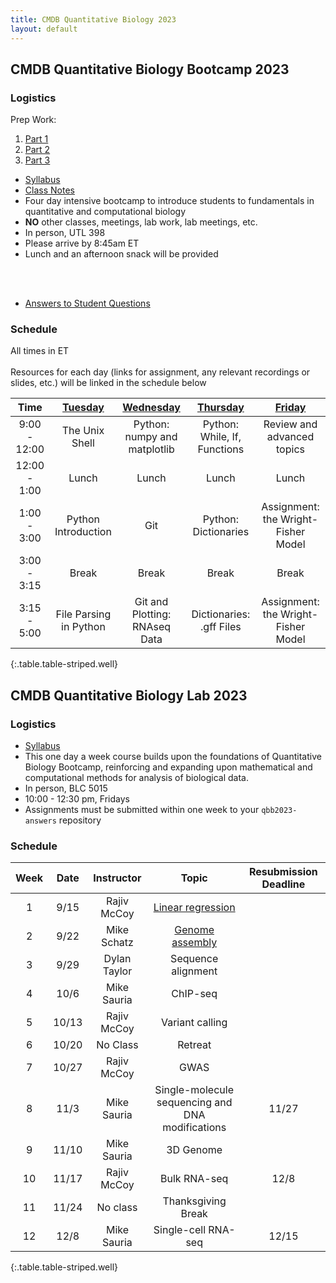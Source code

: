 ```yaml
---
title: CMDB Quantitative Biology 2023
layout: default
---
```


## CMDB Quantitative Biology Bootcamp 2023

### Logistics
Prep Work: 

1. [Part 1](https://colab.research.google.com/drive/1VyOVFuwgOWcHBYkIrfeffRm9UUIhVum3?usp=sharing)
2. [Part 2](https://colab.research.google.com/drive/1T5uFnhf4LzX-Q3cQMIa4cv3OSItImyAw?usp=sharing)
3. [Part 3](https://colab.research.google.com/drive/1RDohmEn9kO43m_x1hEwDK7dtL7y7mNC0?usp=sharing)

- [Syllabus](resources/syllabi/bootcamp/index.html)
- [Class Notes](https://andrew-bortvin.github.io/cmdb-bootcampNotes/)
- Four day intensive bootcamp to introduce students to fundamentals in quantitative and computational biology 
- <span class="text-danger">**NO** other classes, meetings, lab work, lab meetings, etc.</span>
- In person, UTL 398
- Please arrive by 8:45am ET
- Lunch and an afternoon snack will be provided
<!-- - Zoom meeting ID (check Slack for passcode or full link to join): 929 0650 3074 --> 
<br /><br />
- [Answers to Student Questions](resources/references/reflection_questions_answered.html)

### Schedule
All times in ET<br /><br />
Resources for each day (links for assignment, any relevant recordings or slides, etc.) will be linked in the schedule below

<!--[Tuesday](webpages/day1.md)-->
<!--[Thursday](webpages/day3.md)-->

| Time | [Tuesday](webpages/day1.md) | [Wednesday](webpages/day2.md)  |  [Thursday](webpages/day3.md) | [Friday](webpages/day4.md) | 
|:---------------:|:--------------------------------------:|:---------------------------------------:|:------------------------------------:|:---------------------------------------:|
|   9:00 - 12:00  | The Unix Shell | Python: numpy and matplotlib | Python: While, If, Functions | Review and advanced topics | 
|   12:00 - 1:00  | Lunch    |  Lunch   | Lunch    | Lunch   
|   1:00 - 3:00 | Python Introduction | Git  | Python: Dictionaries | Assignment: the Wright-Fisher Model |
|    3:00 - 3:15  | Break | Break | Break  | Break | 
|    3:15 - 5:00  | File Parsing in Python | Git and Plotting: RNAseq Data | Dictionaries: .gff Files   | Assignment: the Wright-Fisher Model | 
{:.table.table-striped.well}


<!--- Recall that a link looks like [Friday](day5/index.html) --->
<!--

      Basic python: running scripts, types up to list, files, reading line-by-line, split and join,
        - Exercise: summarizing SAM file, various questions not needing dictionaries
      Python II: dictionaries, functions, modules (importing) with numpy and statsmodels
        - Introduce another format and parse it, using numpy

      Python III: classes -- FASTA parser
        - Parsing blast output (too hard? we pushed this all the way to day 5 in 2015)

      Python IV: counting k-mers using FASTA parser
        - k-mer matching

-->

## CMDB Quantitative Biology Lab 2023

### Logistics
- [Syllabus](resources/syllabi/lab/index.html)
- This one day a week course builds upon the foundations of Quantitative Biology Bootcamp, reinforcing and expanding upon mathematical and computational methods for analysis of biological data.
- In person, BLC 5015
- 10:00 - 12:30 pm, Fridays
- Assignments must be submitted within one week to your `qbb2023-answers` repository

### Schedule

| Week | Date | Instructor          | Topic                                                                             | Resubmission Deadline |
| :--: | :--: | :-----------------: | :--------------------------------------------------------------------------------:|:----: |
|  1   | 9/15  | Rajiv McCoy |  [Linear regression](webpages/week1.html) | |
|  2   | 9/22 | Mike Schatz |  [Genome assembly](webpages/week2.html)| | 
|  3   | 9/29 | Dylan Taylor |  Sequence alignment | |
|  4   | 10/6 | Mike Sauria |  ChIP-seq | |
|  5   | 10/13 | Rajiv McCoy | Variant calling | |
|  6   | 10/20 | No Class | Retreat | |
|  7   | 10/27 | Rajiv McCoy | GWAS | |
|  8   | 11/3 | Mike Sauria | Single-molecule sequencing and DNA modifications | 11/27 |
|  9   | 11/10 | Mike Sauria | 3D Genome | |
|  10   | 11/17 | Rajiv McCoy | Bulk RNA-seq | 12/8 |
|  11   | 11/24 | No class | Thanksgiving Break | |
|  12   | 12/8 | Mike Sauria | Single-cell RNA-seq |	12/15 |					
{:.table.table-striped.well}


<!--
### Useful Goodies

#### Unix and Git

* [Unix Reference](resources/references/unix.html)
* [Git Reference](resources/references/git.html)
* [Git Recipes](resources/references/git_recipes.html)

#### Python

* [Python and Pandas Reference](resources/references/python.html)
* [Plotting/Matplotlib Reference](resources/gallery/README.html)

#### Helpful Documentation (external links)

* [Matplotlib](http://matplotlib.org/api/pyplot_summary.html)

* [Statsmodels](http://statsmodels.sourceforge.net/stable/)
  - e.g. [ttest](http://statsmodels.sourceforge.net/stable/generated/statsmodels.stats.weightstats.ttest_ind.html)
* [NumPy](http://docs.scipy.org/doc/numpy/reference/index.html#reference)
* [Pandas](http://pandas.pydata.org/pandas-docs/stable/)
  - e.g. [read_csv](http://pandas.pydata.org/pandas-docs/stable/generated/pandas.read_csv.html?highlight=read_csv)
-->
